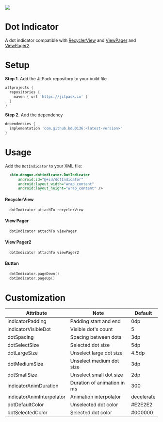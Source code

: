 [![](https://jitpack.io/v/kdu0136/dot_indicator.svg)](https://jitpack.io/#kdu0136/dot_indicator)

Dot Indicator
=============
A dot indicator compatible with [RecyclerView](https://developer.android.com/reference/android/support/v7/widget/RecyclerView) and [ViewPager](https://developer.android.com/reference/android/support/v4/view/ViewPager) and [ViewPager2](https://developer.android.com/jetpack/androidx/releases/viewpager2).

# Setup

__Step 1.__ Add the JitPack repository to your build file
```groovy
allprojects {
  repositories {
    maven { url 'https://jitpack.io' }
  }
}
```
__Step 2.__ Add the dependency

```groovy
dependencies {
  implementation 'com.github.kdu0136:<latest-version>'
}
```

# Usage

Add the `DotIndicator` to your XML file:

```xml
  <kim.dongun.dotindicator.DotIndicator
      android:id="@+id/dotIndicator"
      android:layout_width="wrap_content"
      android:layout_height="wrap_content" />
```

#### RecyclerView

```kotlin
  dotIndicator attachTo recyclerView
```

#### View Pager

```kotlin
  dotIndicator attachTo viewPager
```

#### View Pager2

```kotlin
  dotIndicator attachTo viewPager2
```

#### Button
```kotlin
  dotIndicator.pageDown()
  dotIndicator.pageUp()
```

# Customization

| Attribute                  | Note                                      | Default     |
|----------------------------|-------------------------------------------|-------------|
| indicatorPadding           | Padding start and end                     | 0dp         |
| indicatorVisibleDot        | Visible dot's count                       | 5           |
| dotSpacing                 | Spacing between dots                      | 3dp         |
| dotSelectSize              | Selected dot size                         | 5dp         |
| dotLargeSize               | Unselect large dot size                   | 4.5dp       |
| dotMediumSize              | Unselect medium dot size                  | 3dp         |
| dotSmallSize               | Unselect small dot size                   | 2dp         |
| indicatorAnimDuration      | Duration of animation in ms               | 300         |
| indicatorAnimInterpolator  | Animation interpolator                    | decelerate  |
| dotDefaultColor            | Unselected dot color                      | #E2E2E2     |
| dotSelectedColor           | Selected dot color                        | #000000     |



